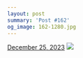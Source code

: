 ```yaml
---
layout: post
summary: 'Post #162'
og_image: 162-1280.jpg
---
```


<p>
  <time>
    <a href="/162">December 25, 2023</a>
  </time>
  <a href="/162">
    <img src="{{ site.assets_url }}/162-640.jpg" srcset="{{ site.assets_url }}/162-320.jpg 320w, {{ site.assets_url }}/162-640.jpg 640w, {{ site.assets_url }}/162-960.jpg 960w, {{ site.assets_url }}/162-1280.jpg 1280w" sizes="(min-width: 700px) 50vw, calc(100vw - 2rem)" />
  </a>
</p>
